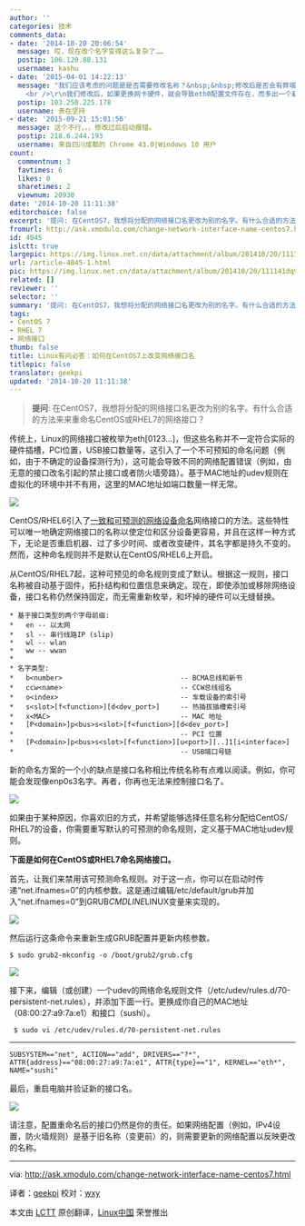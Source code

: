 ```yaml
---
author: ''
categories: 技术
comments_data:
- date: '2014-10-20 20:06:54'
  message: 哎，现在改个名字变得这么复杂了……
  postip: 106.120.88.131
  username: kashu
- date: '2015-04-01 14:22:13'
  message: "我们应该考虑的问题是是否需要修改名称？&nbsp;&nbsp;修改后是否会有弊端？&nbsp;&nbsp;<br />\r\n根据Centos7的网卡命名规则“接口名称被自动基于固件，拓扑结构和位置信息来确定”，可以看出不修改是有好处的！
    <br />\r\n我们修改后，如果更换网卡硬件，就会导致eth0配置文件存在，而多出一个新的由Centos7命名规则的网卡，//这里我没有测试，是猜想。"
  postip: 103.250.225.178
  username: 贵在坚持
- date: '2015-09-21 15:01:56'
  message: 这个不行，，，修改过后启动报错。
  postip: 218.6.244.193
  username: 来自四川成都的 Chrome 43.0|Windows 10 用户
count:
  commentnum: 3
  favtimes: 6
  likes: 0
  sharetimes: 2
  viewnum: 20930
date: '2014-10-20 11:11:38'
editorchoice: false
excerpt: '提问: 在CentOS7，我想将分配的网络接口名更改为别的名字。有什么合适的方法来来重命名CentOS或RHEL7的网络接口？  传统上，Linux的网络接口被枚举为eth，但这些名称并不一定符合实际的硬件插槽，PCI位置，USB接口数量等，这引入了一个不可预知的命名问题（例如，由于不确定的设备探测行为），这可能会导致不同的网络配置错误（例如，由无意的接口改名引起的禁止接口或者防火墙旁路）。基于MAC地址的udev规则在虚拟化的环境中并不有用，这里的MAC地址如端口数量一样无常。  CentOS/RHEL6引入了一致和可预测的网络设备命名网络接口的方法。'
fromurl: http://ask.xmodulo.com/change-network-interface-name-centos7.html
id: 4045
islctt: true
largepic: https://img.linux.net.cn/data/attachment/album/201410/20/111141dq96m6az91mjt1tc.png
url: /article-4045-1.html
pic: https://img.linux.net.cn/data/attachment/album/201410/20/111141dq96m6az91mjt1tc.png.thumb.jpg
related: []
reviewer: ''
selector: ''
summary: '提问: 在CentOS7，我想将分配的网络接口名更改为别的名字。有什么合适的方法来来重命名CentOS或RHEL7的网络接口？  传统上，Linux的网络接口被枚举为eth，但这些名称并不一定符合实际的硬件插槽，PCI位置，USB接口数量等，这引入了一个不可预知的命名问题（例如，由于不确定的设备探测行为），这可能会导致不同的网络配置错误（例如，由无意的接口改名引起的禁止接口或者防火墙旁路）。基于MAC地址的udev规则在虚拟化的环境中并不有用，这里的MAC地址如端口数量一样无常。  CentOS/RHEL6引入了一致和可预测的网络设备命名网络接口的方法。'
tags:
- CentOS 7
- RHEL 7
- 网络接口
thumb: false
title: Linux有问必答：如何在CentOS7上改变网络接口名
titlepic: false
translator: geekpi
updated: '2014-10-20 11:11:38'
---
```



> 
> **提问**: 在CentOS7，我想将分配的网络接口名更改为别的名字。有什么合适的方法来来重命名CentOS或RHEL7的网络接口？
> 
> 
> 


传统上，Linux的网络接口被枚举为eth[0123...]，但这些名称并不一定符合实际的硬件插槽，PCI位置，USB接口数量等，这引入了一个不可预知的命名问题（例如，由于不确定的设备探测行为），这可能会导致不同的网络配置错误（例如，由无意的接口改名引起的禁止接口或者防火墙旁路）。基于MAC地址的udev规则在虚拟化的环境中并不有用，这里的MAC地址如端口数量一样无常。


![](/data/attachment/album/201410/20/111141dq96m6az91mjt1tc.png)


CentOS/RHEL6引入了[一致和可预测的网络设备命名](https://access.redhat.com/documentation/en-US/Red_Hat_Enterprise_Linux/6/html/Deployment_Guide/appe-Consistent_Network_Device_Naming.html)网络接口的方法。这些特性可以唯一地确定网络接口的名称以使定位和区分设备更容易，并且在这样一种方式下，无论是否重启机器、过了多少时间、或者改变硬件，其名字都是持久不变的。然而，这种命名规则并不是默认在CentOS/RHEL6上开启。


从CentOS/RHEL7起，这种可预见的命名规则变成了默认。根据这一规则，接口名称被自动基于固件，拓扑结构和位置信息来确定。现在，即使添加或移除网络设备，接口名称仍然保持固定，而无需重新枚举，和坏掉的硬件可以无缝替换。



```
* 基于接口类型的两个字母前缀:
*   en -- 以太网
*   sl -- 串行线路IP (slip)
*   wl -- wlan
*   ww -- wwan
*
* 名字类型:
*   b<number>                             -- BCMA总线和新书
*   ccw<name>                             -- CCW总线组名
*   o<index>                              -- 车载设备的索引号
*   s<slot>[f<function>][d<dev_port>]     -- 热插拔插槽索引号
*   x<MAC>                                -- MAC 地址
*   [P<domain>]p<bus>s<slot>[f<function>][d<dev_port>]
*                                         -- PCI 位置
*   [P<domain>]p<bus>s<slot>[f<function>][u<port>][..]1[i<interface>]
*                                         -- USB端口号链

```

新的命名方案的一个小的缺点是接口名称相比传统名称有点难以阅读。例如，你可能会发现像enp0s3名字。再者，你再也无法来控制接口名了。


![](/data/attachment/album/201410/20/111146cppg7li7qptq54il.jpg)


如果由于某种原因，你喜欢旧的方式，并希望能够选择任意名称分配给CentOS/ RHEL7的设备，你需要重写默认的可预测的命名规则，定义基于MAC地址udev规则。


**下面是如何在CentOS或RHEL7命名网络接口。**


首先，让我们来禁用该可预测命名规则。对于这一点，你可以在启动时传递“net.ifnames=0”的内核参数。这是通过编辑/etc/default/grub并加入“net.ifnames=0”到GRUB*CMDLINE*LINUX变量来实现的。


![](/data/attachment/album/201410/20/111148uca6xqaxfyuuau4u.jpg)


然后运行这条命令来重新生成GRUB配置并更新内核参数。



```
$ sudo grub2-mkconfig -o /boot/grub2/grub.cfg 

```

![](/data/attachment/album/201410/20/111150dm7rlp9va7c25z99.jpg)


接下来，编辑（或创建）一个udev的网络命名规则文件（/etc/udev/rules.d/70-persistent-net.rules），并添加下面一行。更换成你自己的MAC地址（08:00:27:a9:7a:e1）和接口（sushi）。



```
 $ sudo vi /etc/udev/rules.d/70-persistent-net.rules 

```



---



```
SUBSYSTEM=="net", ACTION=="add", DRIVERS=="?*", ATTR{address}=="08:00:27:a9:7a:e1", ATTR{type}=="1", KERNEL=="eth*", NAME="sushi"

```

最后，重启电脑并验证新的接口名。


![](/data/attachment/album/201410/20/111152dfj6xgj2va6ifrjx.jpg)


请注意，配置重命名后的接口仍然是你的责任。如果网络配置（例如，IPv4设置，防火墙规则）是基于旧名称（变更前）的，则需要更新的网络配置以反映更改的名称。




---


via: <http://ask.xmodulo.com/change-network-interface-name-centos7.html>


译者：[geekpi](https://github.com/geekpi) 校对：[wxy](https://github.com/wxy)


本文由 [LCTT](https://github.com/LCTT/TranslateProject) 原创翻译，[Linux中国](http://linux.cn/) 荣誉推出